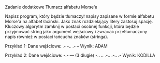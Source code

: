 Zadanie dodatkowe Tłumacz alfabetu Morse'a

Napisz program, który będzie tłumaczył napisy zapisane w formie alfabetu Morse'a na alfabet łaciński. Jako znak rozdzielający litery zastosuj spację. Kluczowy algorytm zamknij w postaci osobnej funkcji, która będzie przyjmować string jako argument wejściowy i zwracać przetłumaczony napis również w postaci łańcucha znaków (stringa).

Przykład 1: Dane wejściowe: .- -.. .- – Wynik: ADAM

Przykład 2: Dane wejściowe: -.- — (3 długie) -.. .. .-.. .-.. .-
Wynik: KODILLA